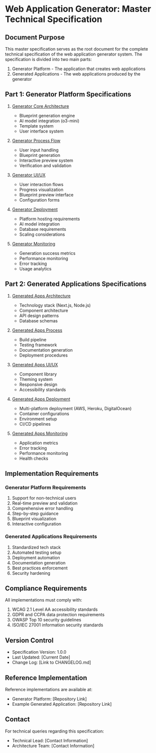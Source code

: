 # Web Application Generator: Master Technical Specification

## Document Purpose

This master specification serves as the root document for the complete technical specification of the web application generator system. The specification is divided into two main parts:
1. Generator Platform - The application that creates web applications
2. Generated Applications - The web applications produced by the generator

## Part 1: Generator Platform Specifications

1. [Generator Core Architecture](specs/generator/ARCHITECTURE.md)
   - Blueprint generation engine
   - AI model integration (o3-mini)
   - Template system
   - User interface system

2. [Generator Process Flow](specs/generator/PROCESS.md)
   - User input handling
   - Blueprint generation
   - Interactive preview system
   - Verification and validation

3. [Generator UI/UX](specs/generator/INTERFACE.md)
   - User interaction flows
   - Progress visualization
   - Blueprint preview interface
   - Configuration forms

4. [Generator Deployment](specs/generator/DEPLOYMENT.md)
   - Platform hosting requirements
   - AI model integration
   - Database requirements
   - Scaling considerations

5. [Generator Monitoring](specs/generator/MONITORING.md)
   - Generation success metrics
   - Performance monitoring
   - Error tracking
   - Usage analytics

## Part 2: Generated Applications Specifications

1. [Generated Apps Architecture](specs/generated/ARCHITECTURE.md)
   - Technology stack (Next.js, Node.js)
   - Component architecture
   - API design patterns
   - Database schemas

2. [Generated Apps Process](specs/generated/PROCESS.md)
   - Build pipeline
   - Testing framework
   - Documentation generation
   - Deployment procedures

3. [Generated Apps UI/UX](specs/generated/INTERFACE.md)
   - Component library
   - Theming system
   - Responsive design
   - Accessibility standards

4. [Generated Apps Deployment](specs/generated/DEPLOYMENT.md)
   - Multi-platform deployment (AWS, Heroku, DigitalOcean)
   - Container configurations
   - Environment setup
   - CI/CD pipelines

5. [Generated Apps Monitoring](specs/generated/MONITORING.md)
   - Application metrics
   - Error tracking
   - Performance monitoring
   - Health checks

## Implementation Requirements

### Generator Platform Requirements
1. Support for non-technical users
2. Real-time preview and validation
3. Comprehensive error handling
4. Step-by-step guidance
5. Blueprint visualization
6. Interactive configuration

### Generated Applications Requirements
1. Standardized tech stack
2. Automated testing setup
3. Deployment automation
4. Documentation generation
5. Best practices enforcement
6. Security hardening

## Compliance Requirements

All implementations must comply with:
1. WCAG 2.1 Level AA accessibility standards
2. GDPR and CCPA data protection requirements
3. OWASP Top 10 security guidelines
4. ISO/IEC 27001 information security standards

## Version Control

- Specification Version: 1.0.0
- Last Updated: [Current Date]
- Change Log: [Link to CHANGELOG.md]

## Reference Implementation

Reference implementations are available at:
- Generator Platform: [Repository Link]
- Example Generated Application: [Repository Link]

## Contact

For technical queries regarding this specification:
- Technical Lead: [Contact Information]
- Architecture Team: [Contact Information] 